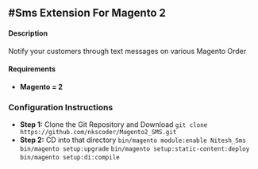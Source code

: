 #Sms Extension For Magento 2
---
#### Description
Notify your customers through text messages on various Magento Order 
#### Requirements
* **Magento = 2**

### Configuration Instructions
* **Step 1:** Clone the Git Repository and Download 
  `git clone https://github.com/nkscoder/Magento2_SMS.git`
* **Step 2:** CD into that directory
 `bin/magento module:enable Nitesh_Sms`
 `bin/magento setup:upgrade`
 `bin/magento setup:static-content:deploy`
 `bin/magento setup:di:compile`

